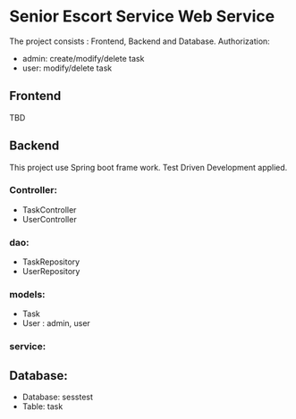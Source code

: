 # Senior Escort Service Web Service

The project consists : Frontend, Backend and Database.
Authorization: 
* admin: create/modify/delete task
* user: modify/delete task


## Frontend
TBD

## Backend
This project use Spring boot frame work. Test Driven Development applied. 

### Controller:
* TaskController
* UserController


### dao:
* TaskRepository
* UserRepository


### models:
* Task
* User : admin, user


### service:

## Database: 
* Database: sesstest
* Table: task
 

